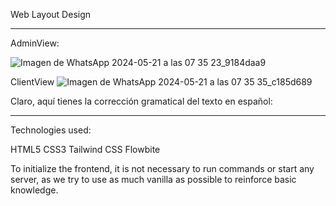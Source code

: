 Web Layout Design

---

AdminView:

![Imagen de WhatsApp 2024-05-21 a las 07 35 23_9184daa9](https://github.com/freelanceAP/GreenCycle-Front/assets/146902175/cac24ea1-cfd0-4484-8c16-fa1d9d681f54)

ClientView
![Imagen de WhatsApp 2024-05-21 a las 07 35 35_c185d689](https://github.com/freelanceAP/GreenCycle-Front/assets/146902175/f659b2a3-9b34-4dc5-85e1-ecf37b892f55)

Claro, aquí tienes la corrección gramatical del texto en español:

---


Technologies used:

HTML5
CSS3
Tailwind CSS
Flowbite

To initialize the frontend, it is not necessary to run commands or start any server, as we try to use as much vanilla as possible to reinforce basic knowledge.
